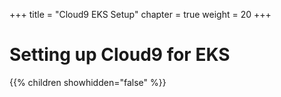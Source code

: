 +++
title = "Cloud9 EKS Setup"
chapter = true
weight = 20
+++

# Setting up Cloud9 for EKS

{{% children showhidden="false" %}}
